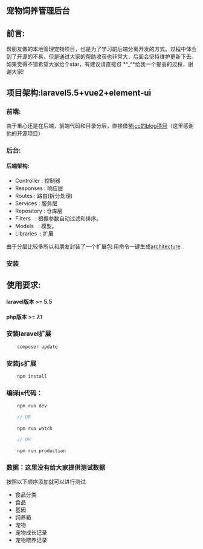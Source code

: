 <h2>宠物饲养管理后台</h2>

## 前言:

<p>帮朋友做的本地管理宠物项目，也是为了学习前后端分离开发的方式。过程中体会到了开源的不易，但是通过大家的帮助收获也非常大，后面会坚持维护更新下去。
如果觉得不错希望大家给个star，有建议请直接怼 *^_^*给我一个提高的过程，谢谢大家!</p>
    
## 项目架构:laravel5.5+vue2+element-ui
    
###  前端:

<p>由于重心还是在后端，前端代码和目录分层，直接借鉴<a href="https://github.com/jcc/blog">jcc的blog项目</a>（这里感谢他的开源项目）</p>
     
###  后台:

#### 后端架构: 
   
   + Controller : 控制器
   + Responses  : 响应层
   + Routes     : 路由(拆分处理)
   + Services   : 服务层
   + Repository : 仓库层
   + Filters    : 根据参数自动过滤和排序。
   + Models     : 模型。
   + Libraries  : 扩展
   
<p>由于分层比较多所以和朋友封装了一个扩展包:用命令一键生成<a href="https://github.com/yb19890724/phpno1-architecture">architecture</a></p>    

### 安装

## 使用要求:

#### laravel版本 >= 5.5
#### php版本     >= 7.1

### 安装laravel扩展
```php
    composer update
```

### 安装js扩展

```js
    npm install
```

### 编译js代码：

```js
    npm run dev
    
    // OR
    
    npm run watch
    
    // OR
    
    npm run production
```

### 数据：这里没有给大家提供测试数据

<p>按照以下顺序添加就可以进行测试</p>

   + 食品分类   
   + 食品     
   + 基因     
   + 饲养箱     
   + 宠物     
   + 宠物成长记录     
   + 宠物喂养记录    